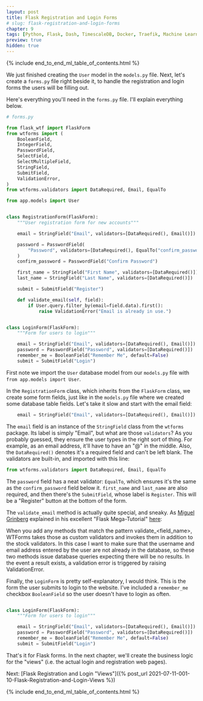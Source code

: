 ```yaml
---
layout: post
title: Flask Registration and Login Forms
# slug: flask-registration-and-login-forms
chapter: 9
tags: [Python, Flask, Dash, TimescaleDB, Docker, Traefik, Machine Learning]
preview: true
hidden: true
---
```


{% include end_to_end_ml_table_of_contents.html %}


We just finished creating the `User` model in the `models.py` file. Next, let's create a `forms.py` file right beside it, to handle the registration and login forms the users will be filling out.

Here's everything you'll need in the `forms.py` file. I'll explain everything below.

```python
# forms.py

from flask_wtf import FlaskForm
from wtforms import (
    BooleanField,
    IntegerField,
    PasswordField,
    SelectField,
    SelectMultipleField,
    StringField,
    SubmitField,
    ValidationError,
)
from wtforms.validators import DataRequired, Email, EqualTo

from app.models import User


class RegistrationForm(FlaskForm):
    """User registration form for new accounts"""

    email = StringField("Email", validators=[DataRequired(), Email()])

    password = PasswordField(
        "Password", validators=[DataRequired(), EqualTo("confirm_password")]
    )
    confirm_password = PasswordField("Confirm Password")

    first_name = StringField("First Name", validators=[DataRequired()])
    last_name = StringField("Last Name", validators=[DataRequired()])

    submit = SubmitField("Register")

    def validate_email(self, field):
        if User.query.filter_by(email=field.data).first():
            raise ValidationError("Email is already in use.")


class LoginForm(FlaskForm):
    """Form for users to login"""

    email = StringField("Email", validators=[DataRequired(), Email()])
    password = PasswordField("Password", validators=[DataRequired()])
    remember_me = BooleanField("Remember Me", default=False)
    submit = SubmitField("Login")

```

First note we import the `User` database model from our `models.py` file with `from app.models import User`.

In the `RegistrationForm` class, which inherits from the `FlaskForm` class, we create some form fields, just like in the `models.py` file where we created some database table fields. Let's take it slow and start with the email field:
```python
    email = StringField("Email", validators=[DataRequired(), Email()])
```

The `email` field is an instance of the `StringField` class from the `wtforms` package. Its label is simply "Email", but what are those `validators`? As you probably guessed, they ensure the user types in the right sort of thing. For example, as an email address, it'll have to have an "@" in the middle. Also, the `DataRequired()` denotes it's a required field and can't be left blank. The validators are built-in, and imported with this line:
```python
from wtforms.validators import DataRequired, Email, EqualTo
```

The `password` field has a neat validator: `EqualTo`, which ensures it's the same as the `confirm_password` field below it. `first_name` and `last_name` are also required, and then there's the `SubmitField`, whose label is `Register`. This will be a "Register" button at the bottom of the form. 

The `validate_email` method is actually quite special, and sneaky. As [Miguel Grinberg](https://blog.miguelgrinberg.com/) explained in his excellent "Flask Mega-Tutorial" [here](https://blog.miguelgrinberg.com/post/the-flask-mega-tutorial-part-v-user-logins/page/5):

When you add any methods that match the pattern validate_<field_name>, WTForms takes those as custom validators and invokes them in addition to the stock validators. In this case I want to make sure that the username and email address entered by the user are not already in the database, so these two methods issue database queries expecting there will be no results. In the event a result exists, a validation error is triggered by raising ValidationError. 

Finally, the `LoginForm` is pretty self-explanatory, I would think. This is the form the user submits to login to the website. I've included a `remember_me` checkbox `BooleanField` so the user doesn't have to login as often.

```python

class LoginForm(FlaskForm):
    """Form for users to login"""

    email = StringField("Email", validators=[DataRequired(), Email()])
    password = PasswordField("Password", validators=[DataRequired()])
    remember_me = BooleanField("Remember Me", default=False)
    submit = SubmitField("Login")
```

That's it for Flask forms. In the next chapter, we'll create the business logic for the "views" (i.e. the actual login and registration web pages).

Next: [Flask Registration and Login "Views"]({% post_url 2021-07-11-001-10-Flask-Registration-and-Login-Views %})

{% include end_to_end_ml_table_of_contents.html %}

